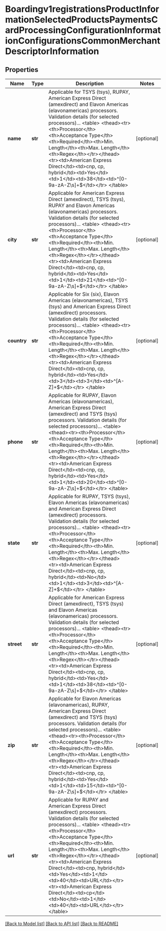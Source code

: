 # Boardingv1registrationsProductInformationSelectedProductsPaymentsCardProcessingConfigurationInformationConfigurationsCommonMerchantDescriptorInformation

## Properties
Name | Type | Description | Notes
------------ | ------------- | ------------- | -------------
**name** | **str** | Applicable for TSYS (tsys), RUPAY, American Express Direct (amexdirect) and Elavon Americas (elavonamericas) processors.  Validation details (for selected processors)...  &lt;table&gt; &lt;thead&gt;&lt;tr&gt;&lt;th&gt;Processor&lt;/th&gt;&lt;th&gt;Acceptance Type&lt;/th&gt;&lt;th&gt;Required&lt;/th&gt;&lt;th&gt;Min. Length&lt;/th&gt;&lt;th&gt;Max. Length&lt;/th&gt;&lt;th&gt;Regex&lt;/th&gt;&lt;/tr&gt;&lt;/thead&gt; &lt;tr&gt;&lt;td&gt;American Express Direct&lt;/td&gt;&lt;td&gt;cnp, cp, hybrid&lt;/td&gt;&lt;td&gt;Yes&lt;/td&gt;&lt;td&gt;1&lt;/td&gt;&lt;td&gt;38&lt;/td&gt;&lt;td&gt;^[0-9a-zA-Z\\s]+$&lt;/td&gt;&lt;/tr&gt; &lt;/table&gt;  | [optional] 
**city** | **str** | Applicable for American Express Direct (amexdirect), TSYS (tsys), RUPAY and Elavon Americas (elavonamericas) processors.  Validation details (for selected processors)...  &lt;table&gt; &lt;thead&gt;&lt;tr&gt;&lt;th&gt;Processor&lt;/th&gt;&lt;th&gt;Acceptance Type&lt;/th&gt;&lt;th&gt;Required&lt;/th&gt;&lt;th&gt;Min. Length&lt;/th&gt;&lt;th&gt;Max. Length&lt;/th&gt;&lt;th&gt;Regex&lt;/th&gt;&lt;/tr&gt;&lt;/thead&gt; &lt;tr&gt;&lt;td&gt;American Express Direct&lt;/td&gt;&lt;td&gt;cnp, cp, hybrid&lt;/td&gt;&lt;td&gt;Yes&lt;/td&gt;&lt;td&gt;1&lt;/td&gt;&lt;td&gt;21&lt;/td&gt;&lt;td&gt;^[0-9a-zA-Z\\s]+$&lt;/td&gt;&lt;/tr&gt; &lt;/table&gt;  | [optional] 
**country** | **str** | Applicable for Six (six), Elavon Americas (elavonamericas), TSYS (tsys) and American Express Direct (amexdirect) processors.  Validation details (for selected processors)...  &lt;table&gt; &lt;thead&gt;&lt;tr&gt;&lt;th&gt;Processor&lt;/th&gt;&lt;th&gt;Acceptance Type&lt;/th&gt;&lt;th&gt;Required&lt;/th&gt;&lt;th&gt;Min. Length&lt;/th&gt;&lt;th&gt;Max. Length&lt;/th&gt;&lt;th&gt;Regex&lt;/th&gt;&lt;/tr&gt;&lt;/thead&gt; &lt;tr&gt;&lt;td&gt;American Express Direct&lt;/td&gt;&lt;td&gt;cnp, cp, hybrid&lt;/td&gt;&lt;td&gt;Yes&lt;/td&gt;&lt;td&gt;3&lt;/td&gt;&lt;td&gt;3&lt;/td&gt;&lt;td&gt;^[A-Z]+$&lt;/td&gt;&lt;/tr&gt; &lt;/table&gt;  | [optional] 
**phone** | **str** | Applicable for RUPAY, Elavon Americas (elavonamericas), American Express Direct (amexdirect) and TSYS (tsys) processors.  Validation details (for selected processors)...  &lt;table&gt; &lt;thead&gt;&lt;tr&gt;&lt;th&gt;Processor&lt;/th&gt;&lt;th&gt;Acceptance Type&lt;/th&gt;&lt;th&gt;Required&lt;/th&gt;&lt;th&gt;Min. Length&lt;/th&gt;&lt;th&gt;Max. Length&lt;/th&gt;&lt;th&gt;Regex&lt;/th&gt;&lt;/tr&gt;&lt;/thead&gt; &lt;tr&gt;&lt;td&gt;American Express Direct&lt;/td&gt;&lt;td&gt;cnp, cp, hybrid&lt;/td&gt;&lt;td&gt;Yes&lt;/td&gt;&lt;td&gt;1&lt;/td&gt;&lt;td&gt;20&lt;/td&gt;&lt;td&gt;^[0-9a-zA-Z\\s]+$&lt;/td&gt;&lt;/tr&gt; &lt;/table&gt;  | [optional] 
**state** | **str** | Applicable for RUPAY, TSYS (tsys), Elavon Americas (elavonamericas) and American Express Direct (amexdirect) processors.  Validation details (for selected processors)...  &lt;table&gt; &lt;thead&gt;&lt;tr&gt;&lt;th&gt;Processor&lt;/th&gt;&lt;th&gt;Acceptance Type&lt;/th&gt;&lt;th&gt;Required&lt;/th&gt;&lt;th&gt;Min. Length&lt;/th&gt;&lt;th&gt;Max. Length&lt;/th&gt;&lt;th&gt;Regex&lt;/th&gt;&lt;/tr&gt;&lt;/thead&gt; &lt;tr&gt;&lt;td&gt;American Express Direct&lt;/td&gt;&lt;td&gt;cnp, cp, hybrid&lt;/td&gt;&lt;td&gt;No&lt;/td&gt;&lt;td&gt;1&lt;/td&gt;&lt;td&gt;3&lt;/td&gt;&lt;td&gt;^[A-Z]+$&lt;/td&gt;&lt;/tr&gt; &lt;/table&gt;  | [optional] 
**street** | **str** | Applicable for American Express Direct (amexdirect), TSYS (tsys) and Elavon Americas (elavonamericas) processors.  Validation details (for selected processors)...  &lt;table&gt; &lt;thead&gt;&lt;tr&gt;&lt;th&gt;Processor&lt;/th&gt;&lt;th&gt;Acceptance Type&lt;/th&gt;&lt;th&gt;Required&lt;/th&gt;&lt;th&gt;Min. Length&lt;/th&gt;&lt;th&gt;Max. Length&lt;/th&gt;&lt;th&gt;Regex&lt;/th&gt;&lt;/tr&gt;&lt;/thead&gt; &lt;tr&gt;&lt;td&gt;American Express Direct&lt;/td&gt;&lt;td&gt;cnp, cp, hybrid&lt;/td&gt;&lt;td&gt;Yes&lt;/td&gt;&lt;td&gt;1&lt;/td&gt;&lt;td&gt;38&lt;/td&gt;&lt;td&gt;^[0-9a-zA-Z\\s]+$&lt;/td&gt;&lt;/tr&gt; &lt;/table&gt;  | [optional] 
**zip** | **str** | Applicable for Elavon Americas (elavonamericas), RUPAY, American Express Direct (amexdirect) and TSYS (tsys) processors.  Validation details (for selected processors)...  &lt;table&gt; &lt;thead&gt;&lt;tr&gt;&lt;th&gt;Processor&lt;/th&gt;&lt;th&gt;Acceptance Type&lt;/th&gt;&lt;th&gt;Required&lt;/th&gt;&lt;th&gt;Min. Length&lt;/th&gt;&lt;th&gt;Max. Length&lt;/th&gt;&lt;th&gt;Regex&lt;/th&gt;&lt;/tr&gt;&lt;/thead&gt; &lt;tr&gt;&lt;td&gt;American Express Direct&lt;/td&gt;&lt;td&gt;cnp, cp, hybrid&lt;/td&gt;&lt;td&gt;Yes&lt;/td&gt;&lt;td&gt;1&lt;/td&gt;&lt;td&gt;15&lt;/td&gt;&lt;td&gt;^[0-9a-zA-Z\\s]+$&lt;/td&gt;&lt;/tr&gt; &lt;/table&gt;  | [optional] 
**url** | **str** | Applicable for RUPAY and American Express Direct (amexdirect) processors.  Validation details (for selected processors)...  &lt;table&gt; &lt;thead&gt;&lt;tr&gt;&lt;th&gt;Processor&lt;/th&gt;&lt;th&gt;Acceptance Type&lt;/th&gt;&lt;th&gt;Required&lt;/th&gt;&lt;th&gt;Min. Length&lt;/th&gt;&lt;th&gt;Max. Length&lt;/th&gt;&lt;th&gt;Regex&lt;/th&gt;&lt;/tr&gt;&lt;/thead&gt; &lt;tr&gt;&lt;td&gt;American Express Direct&lt;/td&gt;&lt;td&gt;cnp, hybrid&lt;/td&gt;&lt;td&gt;Yes&lt;/td&gt;&lt;td&gt;1&lt;/td&gt;&lt;td&gt;40&lt;/td&gt;&lt;td&gt;URL&lt;/td&gt;&lt;/tr&gt; &lt;tr&gt;&lt;td&gt;American Express Direct&lt;/td&gt;&lt;td&gt;cp&lt;/td&gt;&lt;td&gt;No&lt;/td&gt;&lt;td&gt;1&lt;/td&gt;&lt;td&gt;40&lt;/td&gt;&lt;td&gt;URL&lt;/td&gt;&lt;/tr&gt; &lt;/table&gt;  | [optional] 

[[Back to Model list]](../README.md#documentation-for-models) [[Back to API list]](../README.md#documentation-for-api-endpoints) [[Back to README]](../README.md)


